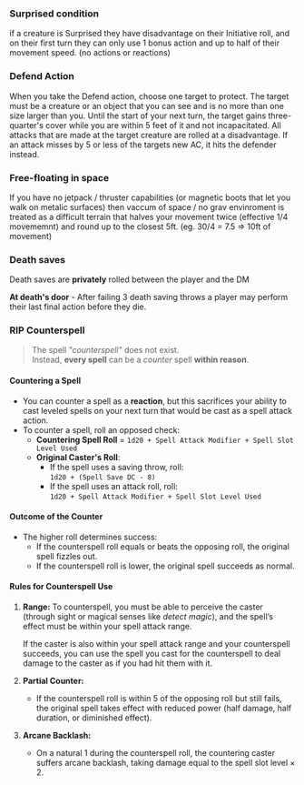 ### Surprised condition
if a creature is Surprised they have disadvantage on their Initiative roll, and on their first turn they can only use 1 bonus action and up to half of their movement speed. (no actions or reactions)
### Defend Action
When you take the Defend action, choose one target to protect. The target must be a creature or an object that you can see and is no more than one size larger than you. Until the start of your next turn, the target gains three-quarter's cover while you are within 5 feet of it and not incapacitated. All attacks that are made at the target creature are rolled at a disadvantage. If an attack misses by 5 or less of the targets new AC, it hits the defender instead.
### Free-floating in space
If you have no jetpack / thruster capabilities (or magnetic boots that let you walk on metalic surfaces) then vaccum of space / no grav envinroment is treated as a difficult terrain that halves your movement twice (effective 1/4 movememnt) and round up to the closest 5ft. (eg. 30/4 = 7.5 => 10ft of movement)
### Death saves
Death saves are **privately** rolled between the player and the DM

**At death's door** - After failing 3 death saving throws a player may perform their last final action before they die.

### RIP Counterspell

> The spell _"counterspell"_ does not exist.  
> Instead, **every spell** can be a _counter_ spell **within reason**.
#### Countering a Spell

- You can counter a spell as a **reaction**, but this sacrifices your ability to cast leveled spells on your next turn that would be cast as a spell attack action.
- To counter a spell, roll an opposed check:
    - **Countering Spell Roll** = `1d20 + Spell Attack Modifier + Spell Slot Level Used`
    - **Original Caster's Roll**:
        - If the spell uses a saving throw, roll:  
            `1d20 + (Spell Save DC - 8)`
        - If the spell uses an attack roll, roll:  
            `1d20 + Spell Attack Modifier + Spell Slot Level Used`

#### Outcome of the Counter

- The higher roll determines success:
    - If the counterspell roll equals or beats the opposing roll, the original spell fizzles out.
    - If the counterspell roll is lower, the original spell succeeds as normal.

#### Rules for Counterspell Use

1. **Range:** To counterspell, you must be able to perceive the caster (through sight or magical senses like _detect magic_), and the spell’s effect must be within your spell attack range. 
   
   If the caster is also within your spell attack range and your counterspell succeeds, you can use the spell you cast for the counterspell to deal damage to the caster as if you had hit them with it.
2. **Partial Counter:**
    - If the counterspell roll is within 5 of the opposing roll but still fails, the original spell takes effect with reduced power (half damage, half duration, or diminished effect).
3. **Arcane Backlash:**
    - On a natural 1 during the counterspell roll, the countering caster suffers arcane backlash, taking damage equal to the spell slot level × 2.

